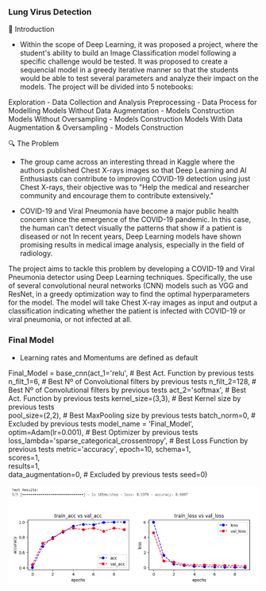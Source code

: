 ### Lung Virus Detection

📖 Introduction
* Within the scope of Deep Learning, it was proposed a project, where the student's ability to build an Image Classification model following a specific challenge would be tested. It was proposed to create a sequencial model in a greedy iterative manner so that the students would be able to test several parameters and analyze their impact on the models. The project will be divided into 5 notebooks:

Exploration - Data Collection and Analysis
Preprocessing - Data Process for Modelling
Models Without Data Augmentation - Models Construction
Models Without Oversampling - Models Construction
Models With Data Augmentation & Oversampling - Models Construction

🔍 The Problem
* The group came across an interesting thread in Kaggle where the authors published Chest X-rays images so that Deep Learning and AI Enthusiasts can contribute to improving COVID-19 detection using just Chest X-rays, their objective was to "Help the medical and researcher community and encourage them to contribute extensively."

* COVID-19 and Viral Pneumonia have become a major public health concern since the emergence of the COVID-19 pandemic. In this case, the human can't detect visually the patterns that show if a patient is diseased or not In recent years, Deep Learning models have shown promising results in medical image analysis, especially in the field of radiology.

The project aims to tackle this problem by developing a COVID-19 and Viral Pneumonia detector using Deep Learning techniques. Specifically, the use of several convolutional neural networks (CNN) models such as VGG and ResNet, in a greedy optimization way to find the optimal hyperparameters for the model. The model will take Chest X-ray images as input and output a classification indicating whether the patient is infected with COVID-19 or viral pneumonia, or not infected at all.


### Final Model

* Learning rates and Momentums are defined as default

Final_Model = base_cnn(act_1='relu',                                        # Best Act. Function by previous tests
                        n_filt_1=6,                                         # Best Nº of Convolutional filters by previous tests
                        n_filt_2=128,                                       # Best Nº of Convolutional filters by previous tests
                        act_2='softmax',                                    # Best Act. Function by previous tests
                        kernel_size=(3,3),                                  # Best Kernel size by previous tests   
                        pool_size=(2,2),                                    # Best MaxPooling size by previous tests
                        batch_norm=0,                                       # Excluded by previous tests
                        model_name = 'Final_Model', 
                        optim=Adam(lr=0.001),                               # Best Optimizer by previous tests
                        loss_lambda='sparse_categorical_crossentropy',      # Best Loss Function by previous tests
                        metric='accuracy',
                        epoch=10,
                        schema=1,       
                        scores=1,       
                        results=1,      
                        data_augmentation=0,                                # Excluded by previous tests
                        seed=0)


<img src="https://github.com/joaomalho/DL-Lungs-Viral-Detection-X-Ray/blob/main/lungs_score.png?raw=true" width="900"/>
